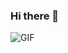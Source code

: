 ### Hi there 👋

![GIF](https://media.giphy.com/media/v1.Y2lkPTc5MGI3NjExZDZhYzNhOTBkN2RkNDE3YTMxZTU1YzVkOGE0ODRlOTA2Yzg3YWJmYSZjdD1n/qgQUggAC3Pfv687qPC/giphy.gif)


<!--
**InfiniteWes/InfiniteWes** is a ✨ _special_ ✨ repository because its `README.md` (this file) appears on your GitHub profile.

Here are some ideas to get you started:

- 🔭 I’m currently working on ...
- 🌱 I’m currently learning ...
- 👯 I’m looking to collaborate on ...
- 🤔 I’m looking for help with ...
- 💬 Ask me about ...
- 📫 How to reach me: ...
- 😄 Pronouns: ...
- ⚡ Fun fact: ...
-->
